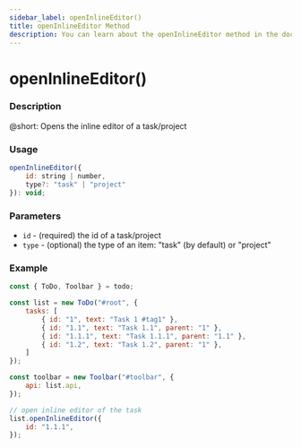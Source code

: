 ```yaml
---
sidebar_label: openInlineEditor()
title: openInlineEditor Method
description: You can learn about the openInlineEditor method in the documentation of the DHTMLX JavaScript To Do List library. Browse developer guides and API reference, try out code examples and live demos, and download a free 30-day evaluation version of DHTMLX To Do List.
---
```


# openInlineEditor()

### Description

@short: Opens the inline editor of a task/project

### Usage

~~~js
openInlineEditor({
    id: string | number,
    type?: "task" | "project"
}): void;
~~~

### Parameters

- `id` - (required) the id of a task/project
- `type` - (optional) the type of an item: "task" (by default) or "project"

### Example

~~~js {17-19}
const { ToDo, Toolbar } = todo;

const list = new ToDo("#root", {
	tasks: [
        { id: "1", text: "Task 1 #tag1" },
		{ id: "1.1", text: "Task 1.1", parent: "1" },
        { id: "1.1.1", text: "Task 1.1.1", parent: "1.1" },
		{ id: "1.2", text: "Task 1.2", parent: "1" },
    ]
});

const toolbar = new Toolbar("#toolbar", {
	api: list.api,
});

// open inline editor of the task
list.openInlineEditor({ 
    id: "1.1.1",
});
~~~